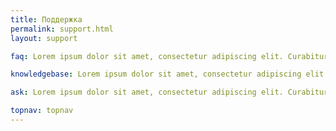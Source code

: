 ```yaml
---
title: Поддержка
permalink: support.html
layout: support

faq: Lorem ipsum dolor sit amet, consectetur adipiscing elit. Curabitur finibus tempor ante, in tristique enim. Nunc congue nisi sit amet metus blandit auctor. Aliquam erat volutpat. Vivamus a venenatis quam. Integer dictum ipsum nec elit placerat, et ullamcorper dui suscipit. Ut aliquam lacinia convallis. Phasellus ac massa mi. Aenean sed leo sapien.

knowledgebase: Lorem ipsum dolor sit amet, consectetur adipiscing elit. Curabitur finibus tempor ante, in tristique enim. Nunc congue nisi sit amet metus blandit auctor. Aliquam erat volutpat. Vivamus a venenatis quam. Integer dictum ipsum nec elit placerat, et ullamcorper dui suscipit. Ut aliquam lacinia convallis. Phasellus ac massa mi. Aenean sed leo sapien.

ask: Lorem ipsum dolor sit amet, consectetur adipiscing elit. Curabitur finibus tempor ante, in tristique enim. Nunc congue nisi sit amet metus blandit auctor. Aliquam erat volutpat. Vivamus a venenatis quam. Integer dictum ipsum nec elit placerat, et ullamcorper dui suscipit. Ut aliquam lacinia convallis. Phasellus ac massa mi. Aenean sed leo sapien.

topnav: topnav
---
```

